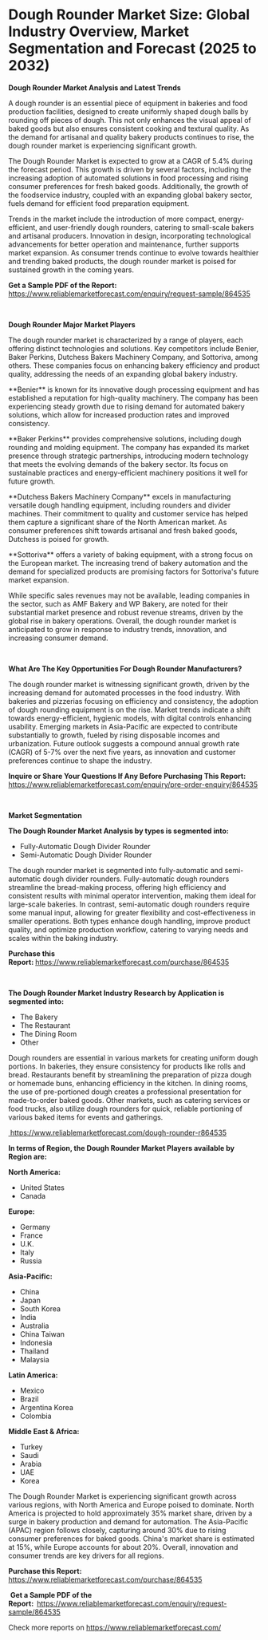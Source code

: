 <p><h1>Dough Rounder Market Size: Global Industry Overview, Market Segmentation and Forecast (2025 to 2032)</h1></p><p><strong>Dough Rounder Market Analysis and Latest Trends</strong></p>
<p><p>A dough rounder is an essential piece of equipment in bakeries and food production facilities, designed to create uniformly shaped dough balls by rounding off pieces of dough. This not only enhances the visual appeal of baked goods but also ensures consistent cooking and textural quality. As the demand for artisanal and quality bakery products continues to rise, the dough rounder market is experiencing significant growth.</p><p>The Dough Rounder Market is expected to grow at a CAGR of 5.4% during the forecast period. This growth is driven by several factors, including the increasing adoption of automated solutions in food processing and rising consumer preferences for fresh baked goods. Additionally, the growth of the foodservice industry, coupled with an expanding global bakery sector, fuels demand for efficient food preparation equipment.</p><p>Trends in the market include the introduction of more compact, energy-efficient, and user-friendly dough rounders, catering to small-scale bakers and artisanal producers. Innovation in design, incorporating technological advancements for better operation and maintenance, further supports market expansion. As consumer trends continue to evolve towards healthier and trending baked products, the dough rounder market is poised for sustained growth in the coming years.</p></p>
<p><strong>Get a Sample PDF of the Report:&nbsp;</strong> <a href="https://www.reliablemarketforecast.com/enquiry/request-sample/864535?utm_campaign=3175&utm_medium=2&utm_source=Github&utm_content=ia&utm_term=10042025&utm_id=dough-rounder">https://www.reliablemarketforecast.com/enquiry/request-sample/864535</a></p>
<p>&nbsp;</p>
<p><strong>Dough Rounder Major Market Players</strong></p>
<p><p>The dough rounder market is characterized by a range of players, each offering distinct technologies and solutions. Key competitors include Benier, Baker Perkins, Dutchess Bakers Machinery Company, and Sottoriva, among others. These companies focus on enhancing bakery efficiency and product quality, addressing the needs of an expanding global bakery industry.</p><p>**Benier** is known for its innovative dough processing equipment and has established a reputation for high-quality machinery. The company has been experiencing steady growth due to rising demand for automated bakery solutions, which allow for increased production rates and improved consistency.</p><p>**Baker Perkins** provides comprehensive solutions, including dough rounding and molding equipment. The company has expanded its market presence through strategic partnerships, introducing modern technology that meets the evolving demands of the bakery sector. Its focus on sustainable practices and energy-efficient machinery positions it well for future growth.</p><p>**Dutchess Bakers Machinery Company** excels in manufacturing versatile dough handling equipment, including rounders and divider machines. Their commitment to quality and customer service has helped them capture a significant share of the North American market. As consumer preferences shift towards artisanal and fresh baked goods, Dutchess is poised for growth.</p><p>**Sottoriva** offers a variety of baking equipment, with a strong focus on the European market. The increasing trend of bakery automation and the demand for specialized products are promising factors for Sottoriva's future market expansion.</p><p>While specific sales revenues may not be available, leading companies in the sector, such as AMF Bakery and WP Bakery, are noted for their substantial market presence and robust revenue streams, driven by the global rise in bakery operations. Overall, the dough rounder market is anticipated to grow in response to industry trends, innovation, and increasing consumer demand.</p></p>
<p>&nbsp;</p>
<p><strong>What Are The Key Opportunities For Dough Rounder Manufacturers?</strong></p>
<p><p>The dough rounder market is witnessing significant growth, driven by the increasing demand for automated processes in the food industry. With bakeries and pizzerias focusing on efficiency and consistency, the adoption of dough rounding equipment is on the rise. Market trends indicate a shift towards energy-efficient, hygienic models, with digital controls enhancing usability. Emerging markets in Asia-Pacific are expected to contribute substantially to growth, fueled by rising disposable incomes and urbanization. Future outlook suggests a compound annual growth rate (CAGR) of 5-7% over the next five years, as innovation and customer preferences continue to shape the industry.</p></p>
<p><strong>Inquire or Share Your Questions If Any Before Purchasing This Report:</strong> <a href="https://www.reliablemarketforecast.com/enquiry/pre-order-enquiry/864535?utm_campaign=3175&utm_medium=2&utm_source=Github&utm_content=ia&utm_term=10042025&utm_id=dough-rounder">https://www.reliablemarketforecast.com/enquiry/pre-order-enquiry/864535</a></p>
<p>&nbsp;</p>
<p><strong>Market Segmentation</strong></p>
<p><strong>The Dough Rounder Market Analysis by types is segmented into:</strong></p>
<p><ul><li>Fully-Automatic Dough Divider Rounder</li><li>Semi-Automatic Dough Divider Rounder</li></ul></p>
<p><p>The dough rounder market is segmented into fully-automatic and semi-automatic dough divider rounders. Fully-automatic dough rounders streamline the bread-making process, offering high efficiency and consistent results with minimal operator intervention, making them ideal for large-scale bakeries. In contrast, semi-automatic dough rounders require some manual input, allowing for greater flexibility and cost-effectiveness in smaller operations. Both types enhance dough handling, improve product quality, and optimize production workflow, catering to varying needs and scales within the baking industry.</p></p>
<p><strong>Purchase this Report:&nbsp;</strong><a href="https://www.reliablemarketforecast.com/purchase/864535?utm_campaign=3175&utm_medium=2&utm_source=Github&utm_content=ia&utm_term=10042025&utm_id=dough-rounder">https://www.reliablemarketforecast.com/purchase/864535</a></p>
<p>&nbsp;</p>
<p><strong>The Dough Rounder Market Industry Research by Application is segmented into:</strong></p>
<p><ul><li>The Bakery</li><li>The Restaurant</li><li>The Dining Room</li><li>Other</li></ul></p>
<p><p>Dough rounders are essential in various markets for creating uniform dough portions. In bakeries, they ensure consistency for products like rolls and bread. Restaurants benefit by streamlining the preparation of pizza dough or homemade buns, enhancing efficiency in the kitchen. In dining rooms, the use of pre-portioned dough creates a professional presentation for made-to-order baked goods. Other markets, such as catering services or food trucks, also utilize dough rounders for quick, reliable portioning of various baked items for events and gatherings.</p></p>
<p><a href="https://www.reliablemarketforecast.com/dough-rounder-r864535?utm_campaign=3175&utm_medium=2&utm_source=Github&utm_content=ia&utm_term=10042025&utm_id=dough-rounder">&nbsp;https://www.reliablemarketforecast.com/dough-rounder-r864535</a></p>
<p><strong>In terms of Region, the Dough Rounder Market Players available by Region are:</strong></p>
<p>
    <p> <strong> North America: </strong>
        <ul>
            <li>United States</li>
            <li>Canada</li>
        </ul>
        </p> 
    <p> <strong> Europe: </strong>
        <ul>
            <li>Germany</li>
            <li>France</li>
            <li>U.K.</li>
            <li>Italy</li>
            <li>Russia</li>
        </ul>
        </p> 
    <p> <strong> Asia-Pacific: </strong>
        <ul>
            <li>China</li>
            <li>Japan</li>
            <li>South Korea</li>
            <li>India</li>
            <li>Australia</li>
            <li>China Taiwan</li>
            <li>Indonesia</li>
            <li>Thailand</li>
            <li>Malaysia</li>
        </ul>
        </p> 
    <p> <strong> Latin America: </strong>
        <ul>
            <li>Mexico</li>
            <li>Brazil</li>
            <li>Argentina Korea</li>
            <li>Colombia</li>
        </ul>
        </p> 
    <p> <strong> Middle East & Africa: </strong>
        <ul>
            <li>Turkey</li>
            <li>Saudi</li>
            <li>Arabia</li>
            <li>UAE</li>
            <li>Korea</li>
        </ul>
    </p>
    </p>
<p><p>The Dough Rounder Market is experiencing significant growth across various regions, with North America and Europe poised to dominate. North America is projected to hold approximately 35% market share, driven by a surge in bakery production and demand for automation. The Asia-Pacific (APAC) region follows closely, capturing around 30% due to rising consumer preferences for baked goods. China's market share is estimated at 15%, while Europe accounts for about 20%. Overall, innovation and consumer trends are key drivers for all regions.</p></p>
<p><strong>Purchase this Report: </strong><a href="https://www.reliablemarketforecast.com/purchase/864535?utm_campaign=3175&utm_medium=2&utm_source=Github&utm_content=ia&utm_term=10042025&utm_id=dough-rounder">https://www.reliablemarketforecast.com/purchase/864535</a></p>
<p>&nbsp;<strong>Get a Sample PDF of the Report:&nbsp;&nbsp;</strong><a href="https://www.reliablemarketforecast.com/enquiry/request-sample/864535?utm_campaign=3175&utm_medium=2&utm_source=Github&utm_content=ia&utm_term=10042025&utm_id=dough-rounder">https://www.reliablemarketforecast.com/enquiry/request-sample/864535</a></p>
<p><strong></strong></p>
<p>Check more reports on <a href="https://www.reliablemarketforecast.com/?utm_campaign=3175&utm_medium=2&utm_source=Github&utm_content=ia&utm_term=10042025&utm_id=dough-rounder">https://www.reliablemarketforecast.com/</a></p>
